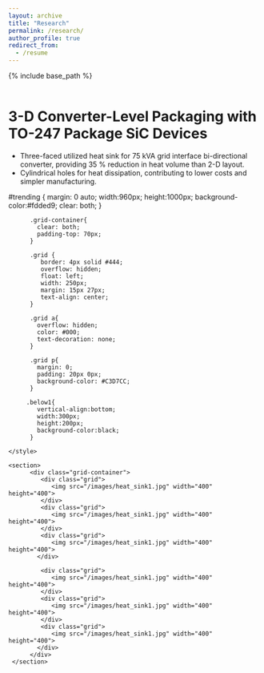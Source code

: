 ```yaml
---
layout: archive
title: "Research"
permalink: /research/
author_profile: true
redirect_from:
  - /resume
---
```


{% include base_path %}
<br>
<br>

3-D Converter-Level Packaging with TO-247 Package SiC Devices 
======
* Three-faced utilized heat sink for 75 kVA grid interface bi-directional converter, providing 35 % reduction in heat volume than 2-D layout.
* Cylindrical holes for heat dissipation, contributing to lower costs and simpler manufacturing.



<head>
        #trending {
              margin: 0 auto;
              width:960px;
              height:1000px;
              background-color:#fdded9;
              clear: both;
          }

          .grid-container{
            clear: both;
            padding-top: 70px;
          }

          .grid {
             border: 4px solid #444;
             overflow: hidden;
             float: left;
             width: 250px;
             margin: 15px 27px;
             text-align: center;
          }

          .grid a{
            overflow: hidden;
            color: #000;
            text-decoration: none;
          }

          .grid p{
            margin: 0;
            padding: 20px 0px; 
            background-color: #C3D7CC;
          }

         .below1{
            vertical-align:bottom;
            width:300px;
            height:200px;
            background-color:black;
          }

    </style>
</head>
<body>

    <section>
          <div class="grid-container">
             <div class="grid">
                <img src="/images/heat_sink1.jpg" width="400" height="400">
             </div>
             <div class="grid">
                <img src="/images/heat_sink1.jpg" width="400" height="400">
             </div>
             <div class="grid">
                <img src="/images/heat_sink1.jpg" width="400" height="400">
            </div>

             <div class="grid">
                <img src="/images/heat_sink1.jpg" width="400" height="400">
             </div>
             <div class="grid">
                <img src="/images/heat_sink1.jpg" width="400" height="400">
             </div>
             <div class="grid">
                <img src="/images/heat_sink1.jpg" width="400" height="400">
            </div>
          </div>
     </section>
